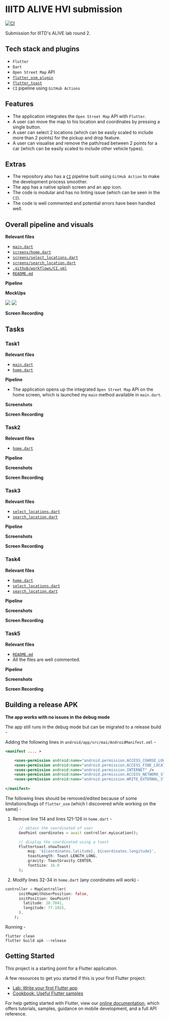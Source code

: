 # IIITD ALIVE HVI submission

[![CI](https://github.com/Saransh-cpp/IIITD_ALIVE_HVI/actions/workflows/CI.yml/badge.svg)](https://github.com/Saransh-cpp/IIITD_ALIVE_HVI/actions/workflows/CI.yml)

Submission for IIITD's ALIVE lab round 2.

## Tech stack and plugins
- `Flutter`
- `Dart`
- `Open Street Map` API
- [`flutter_osm_plugin`](https://pub.dev/packages/flutter_osm_plugin)
- [`flutter_toast`](https://pub.dev/packages/fluttertoast)
- `CI` pipeline using `GitHub Actions`

## Features
- The application integrates the `Open Street Map` API with `Flutter`.
- A user can move the map to his location and coordinates by pressing a single button.
- A user can select 2 locations (which can be easily scaled to include more than 2 points) for the pickup and drop feature.
- A user can visualise and remove the path/road between 2 points for a car (which can be easily scaled to include other vehicle types).

## Extras
- The repository also has a [`CI`]() pipeline built using `GitHub Action` to make the development process smoother.
- The app has a native splash screen and an app icon.
- The code is modular and has no linting issue (which can be seen in the `CI`).
- The code is well commented and potential errors have been handled well.

## Overall pipeline and visuals

**Relevant files**
- [`main.dart`](https://github.com/Saransh-cpp/IIITD_ALIVE_HVI/blob/main/lib/main.dart)
- [`screens/home.dart`](https://github.com/Saransh-cpp/IIITD_ALIVE_HVI/blob/main/lib/screens/home.dart)
- [`screens/select_locations.dart`](https://github.com/Saransh-cpp/IIITD_ALIVE_HVI/blob/main/lib/screens/select_locations.dart)
- [`screens/search_location.dart`](https://github.com/Saransh-cpp/IIITD_ALIVE_HVI/blob/main/lib/screens/search_location.dart)
- [`.github/workflows/CI.yml`](https://github.com/Saransh-cpp/IIITD_ALIVE_HVI/blob/main/.github/workflows/CI.yml)
- [`README.md`](https://github.com/Saransh-cpp/IIITD_ALIVE_HVI/blob/main/README.md)

**Pipeline**

**MockUps**
<p align="centre">
    <img src="./readme_assets/overall_app.png"/>
    <img src="./readme_assets/pick_up_and_drop.png"/>
</p>


**Screen Recording**

## Tasks
### Task1

**Relevant files**
- [`main.dart`](https://github.com/Saransh-cpp/IIITD_ALIVE_HVI/blob/main/lib/main.dart)
- [`home.dart`](https://github.com/Saransh-cpp/IIITD_ALIVE_HVI/blob/main/lib/screens/home.dart)

**Pipeline**
- The application opens up the integrated `Open Street Map` API on the home screen, which is launched my `main` method available in `main.dart`.

**Screenshots**


**Screen Recording**


### Task2

**Relevant files**
- [`home.dart`](https://github.com/Saransh-cpp/IIITD_ALIVE_HVI/blob/main/lib/screens/home.dart)

**Pipeline**

**Screenshots**

**Screen Recording**

### Task3

**Relevant files**
- [`select_locations.dart`](https://github.com/Saransh-cpp/IIITD_ALIVE_HVI/blob/main/lib/screens/select_locations.dart)
- [`search_location.dart`](https://github.com/Saransh-cpp/IIITD_ALIVE_HVI/blob/main/lib/screens/search_location.dart)

**Pipeline**

**Screenshots**

**Screen Recording**

### Task4

**Relevant files**
- [`home.dart`](https://github.com/Saransh-cpp/IIITD_ALIVE_HVI/blob/main/lib/screens/home.dart)
- [`select_locations.dart`](https://github.com/Saransh-cpp/IIITD_ALIVE_HVI/blob/main/lib/screens/select_locations.dart)
- [`search_location.dart`](https://github.com/Saransh-cpp/IIITD_ALIVE_HVI/blob/main/lib/screens/search_location.dart)

**Pipeline**

**Screenshots**

**Screen Recording**

### Task5

**Relevant files**
- [`README.md`](https://github.com/Saransh-cpp/IIITD_ALIVE_HVI/blob/main/README.md)
- All the files are well commented.

**Pipeline**

**Screenshots**

**Screen Recording**

## Building a release APK
**The app works with no issues in the debug mode**

The app still runs in the debug mode but can be migrated to a release build -

Adding the following lines in `android/app/src/mai/AndroidManifest.xml` -
```xml
<manifest .... >

    <uses-permission android:name="android.permission.ACCESS_COARSE_LOCATION" />
    <uses-permission android:name="android.permission.ACCESS_FINE_LOCATION"/>
    <uses-permission android:name="android.permission.INTERNET" />
    <uses-permission android:name="android.permission.ACCESS_NETWORK_STATE"  />
    <uses-permission android:name="android.permission.WRITE_EXTERNAL_STORAGE" />
    
</manifest>
```

The following lines should be removed/edited because of some limitations/bugs of `flutter_osm` (which I discovered while working on the same) -
1. Remove line 114 and lines 121-126 in `home.dart` -
```dart
      // obtain the coordinated of user
      GeoPoint coordinates = await controller.myLocation();

      // display the coordinated using a toast
      Fluttertoast.showToast(
          msg: '${coordinates.latitude}, ${coordinates.longitude}',
          toastLength: Toast.LENGTH_LONG,
          gravity: ToastGravity.CENTER,
          fontSize: 16.0
      );
```
2. Modify lines 32-34 in `home.dart` (any coordinates will work) -
```dart
controller = MapController(
      initMapWithUserPosition: false,
      initPosition: GeoPoint(
        latitude: 28.7041,
        longitude: 77.1025,
      ),
    );
```

Running -
```
flutter clean
flutter build apk --release
```

## Getting Started

This project is a starting point for a Flutter application.

A few resources to get you started if this is your first Flutter project:

- [Lab: Write your first Flutter app](https://flutter.dev/docs/get-started/codelab)
- [Cookbook: Useful Flutter samples](https://flutter.dev/docs/cookbook)

For help getting started with Flutter, view our
[online documentation](https://flutter.dev/docs), which offers tutorials,
samples, guidance on mobile development, and a full API reference.
